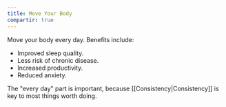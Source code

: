 ```yaml
---
title: Move Your Body
compartir: true
---
```


Move your body every day. Benefits include:

- Improved sleep quality.
- Less risk of chronic disease.
- Increased productivity.
- Reduced anxiety.

The "every day" part is important, because [[Consistency|Consistency]] is key to most things worth doing.
